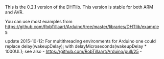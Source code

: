 
This is the 0.2.1 version of the DHTlib. 
This version is stable for both ARM and AVR.

You can use most examples from https://github.com/RobTillaart/Arduino/tree/master/libraries/DHTlib/examples

update 2015-10-12:
For multithreading environments for Arduino one could replace
    delay(wakeupDelay);
with
    delayMicroseconds(wakeupDelay * 1000UL);
see also - https://github.com/RobTillaart/Arduino/pull/25 -

